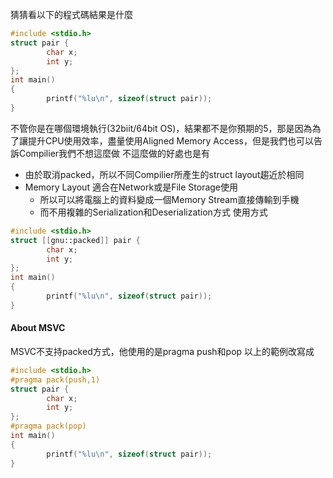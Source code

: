 猜猜看以下的程式碼結果是什麼
``` c
#include <stdio.h>
struct pair {
        char x;
        int y;
};
int main()
{
        printf("%lu\n", sizeof(struct pair));
}
```
不管你是在哪個環境執行(32biit/64bit OS)，結果都不是你預期的5，那是因為為了讓提升CPU使用效率，盡量使用Aligned Memory Access，但是我們也可以告訴Compilier我們不想這麼做
不這麼做的好處也是有
- 由於取消packed，所以不同Compilier所產生的struct layout趨近於相同
- Memory Layout 適合在Network或是File Storage使用
	- 所以可以將電腦上的資料變成一個Memory Stream直接傳輸到手機
	- 而不用複雜的Serialization和Deserialization方式
使用方式
``` c
#include <stdio.h>
struct [[gnu::packed]] pair {
        char x;
        int y;
};
int main()
{
        printf("%lu\n", sizeof(struct pair));
}
```
#### About MSVC
MSVC不支持packed方式，他使用的是pragma push和pop
以上的範例改寫成
``` c
#include <stdio.h>
#pragma pack(push,1)
struct pair {
        char x;
        int y;
};
#pragma pack(pop)
int main()
{
        printf("%lu\n", sizeof(struct pair));
}
```

